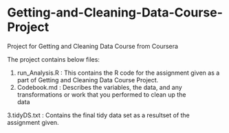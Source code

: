 # Getting-and-Cleaning-Data-Course-Project
Project for Getting and Cleaning Data Course from Coursera

The project contains below files:
 1. run_Analysis.R : This contains the R code for the assignment given as a part of Getting and Cleaning Data Course Project.
 2. Codebook.md : Describes the variables, the data, and any transformations or work that you performed to clean up the  
   data
   
 3.tidyDS.txt : Contains the final tidy data set as a resultset of the assignment given.    
